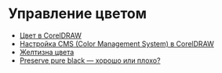 # Управление цветом

* [Цвет в CorelDRAW](tsvet-v-coreldraw/index.md)
* [Настройка CMS (Color Management System) в CorelDRAW](nastroyka-cms-color-management-system-v-coreldraw/index.md)
* [Желтизна цвета](zheltizna-tsveta/index.md)
* [Preserve pure black — хорошо или плохо?](preserve-pure-black--khorosho-ili-plokho/index.md)
